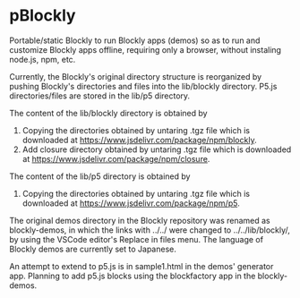 # pBlockly
Portable/static Blockly to run Blockly apps (demos) so as to run and customize Blockly apps offline, requiring only a browser, without instaling node.js, npm, etc.

Currently, the Blockly's original directory structure is reorganized by pushing Blockly's directories and files into the lib/blockly directory. P5.js directories/files are stored in the lib/p5 directory.

The content of the lib/blockly directory is obtained by
1. Copying the directories obtained by untaring .tgz file which is downloaded at https://www.jsdelivr.com/package/npm/blockly.
1. Add closure directory obtained by untaring .tgz file which is downloaded at https://www.jsdelivr.com/package/npm/closure. 

The content of the lib/p5 directory is obtained by
1. Copying the directories obtained by untaring .tgz file which is downloaded at https://www.jsdelivr.com/package/npm/p5.

The original demos directory in the Blockly repository was renamed as blockly-demos, in which the links with ../../  were changed to ../../lib/blockly/, by using the VSCode editor's Replace in files menu. The language of Blockly demos are currently set to Japanese.

An attempt to extend to p5.js is in sample1.html in the demos' generator app. Planning to add p5.js blocks using the blockfactory app in the blockly-demos.
